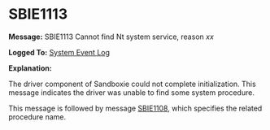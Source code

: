 # SBIE1113

**Message:** SBIE1113 Cannot find Nt system service, reason _xx_

**Logged To:** [System Event Log](SystemEventLog)

**Explanation:**

The driver component of Sandboxie could not complete initialization. This message indicates the driver was unable to find some system procedure.

This message is followed by message [SBIE1108](SBIE1108), which specifies the related procedure name.
